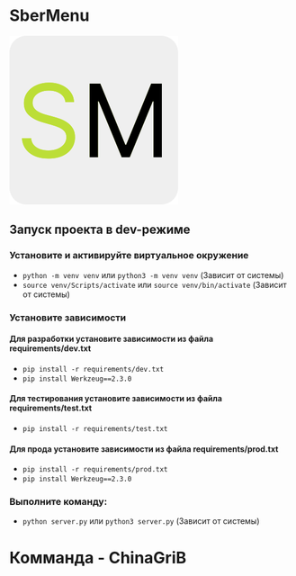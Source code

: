 # SberMenu
![alt text](./static/svg/SberMenuLogo.svg)
## Запуск проекта в dev-режиме
### Установите и активируйте виртуальное окружение
* `python -m venv venv` или `python3 -m venv venv` (Зависит от системы)
* `source venv/Scripts/activate` или `source venv/bin/activate` (Зависит от системы)

### Установите зависимости
#### Для разработки установите зависимости из файла requirements/dev.txt
* `pip install -r requirements/dev.txt`
* `pip install Werkzeug==2.3.0`

#### Для тестирования установите зависимости из файла requirements/test.txt
* `pip install -r requirements/test.txt`

#### Для прода установите зависимости из файла requirements/prod.txt
* `pip install -r requirements/prod.txt`
* `pip install Werkzeug==2.3.0`

### Выполните команду:
* `python server.py` или `python3 server.py` (Зависит от системы)

# Комманда - ChinaGriB
